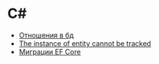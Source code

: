# C#

- [Отношения в бд](./db_entity-relationships/README.md)
- [The instance of entity cannot be tracked](https://github.com/gonzobard777/c_sharp_Instance_Cannot_Be_Tracked)
- [Миграции EF Core](./efcore_migrations/README.md)
